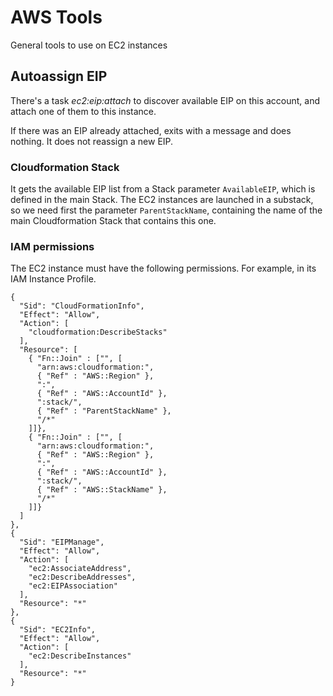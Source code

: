 # AWS Tools

General tools to use on EC2 instances

## Autoassign EIP

There's a task *ec2:eip:attach* to discover available EIP on this account, and
attach one of them to this instance.

If there was an EIP already attached, exits with a message and does nothing. It
does not reassign a new EIP.

### Cloudformation Stack

It gets the available EIP list from a Stack parameter `AvailableEIP`, which is
defined in the main Stack. The EC2 instances are launched in a substack, so
we need first the parameter `ParentStackName`, containing the name of the
main Cloudformation Stack that contains this one.

### IAM permissions

The EC2 instance must have the following permissions. For example, in its
IAM Instance Profile.

    {
      "Sid": "CloudFormationInfo",
      "Effect": "Allow",
      "Action": [
        "cloudformation:DescribeStacks"
      ],
      "Resource": [
        { "Fn::Join" : ["", [
          "arn:aws:cloudformation:",
          { "Ref" : "AWS::Region" },
          ":",
          { "Ref" : "AWS::AccountId" },
          ":stack/",
          { "Ref" : "ParentStackName" },
          "/*"
        ]]},
        { "Fn::Join" : ["", [
          "arn:aws:cloudformation:",
          { "Ref" : "AWS::Region" },
          ":",
          { "Ref" : "AWS::AccountId" },
          ":stack/",
          { "Ref" : "AWS::StackName" },
          "/*"
        ]]}
      ]
    },
    {
      "Sid": "EIPManage",
      "Effect": "Allow",
      "Action": [
        "ec2:AssociateAddress",
        "ec2:DescribeAddresses",
        "ec2:EIPAssociation"
      ],
      "Resource": "*"
    },
    {
      "Sid": "EC2Info",
      "Effect": "Allow",
      "Action": [
        "ec2:DescribeInstances"
      ],
      "Resource": "*"
    }